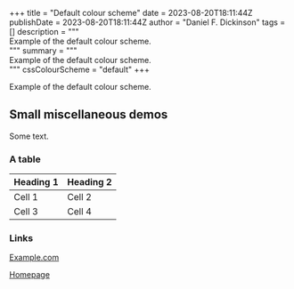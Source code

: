 +++
title = "Default colour scheme"
date = 2023-08-20T18:11:44Z
publishDate = 2023-08-20T18:11:44Z
author = "Daniel F. Dickinson"
tags = []
description = """\
Example of the default colour scheme. \
"""
summary = """\
Example of the default colour scheme. \
"""
cssColourScheme = "default"
+++

Example of the default colour scheme.

## Small miscellaneous demos

Some text.

### A table

| Heading 1 | Heading 2 |
|-----------|-----------|
| Cell 1    | Cell 2    |
| Cell 3    | Cell 4    |

### Links

[Example.com](https://example.com/never-visited)

[Homepage](/)
